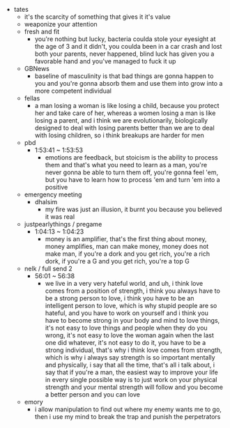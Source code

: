 - tates
  - it's the scarcity of something that gives it it's value
  - weaponize your attention
  - fresh and fit
    - you're nothing but lucky, bacteria coulda stole your eyesight at the age of 3 and it didn't, you coulda been in a car crash and lost both your parents, never happened, blind luck has given you a favorable hand and you've managed to fuck it up
  - GBNews
    - baseline of masculinity is that bad things are gonna happen to you and you're gonna absorb them and use them into grow into a more competent individual
  - fellas
    - a man losing a woman is like losing a child, because you protect her and take care of her, whereas a women losing a man is like losing a parent, and i think we are evolutionarily, biologically designed to deal with losing parents better than we are to deal with losing children, so i think breakups are harder for men
  - pbd
    - 1:53:41 ~ 1:53:53
      - emotions are feedback, but stoicism is the ability to process them and that's what you need to learn as a man, you're never gonna be able to turn them off, you're gonna feel 'em, but you have to learn how to process 'em and turn 'em into a positive
  - emergency meeting
    - dhalsim
      - my fire was just an illusion, it burnt you because you believed it was real
  - justpearlythings / pregame
    - 1:04:13 ~ 1:04:23
      - money is an amplifier, that's the first thing about money, money amplifies, man can make money, money does not make man, if you're a dork and you get rich, you're a rich dork, if you're a G and you get rich, you're a top G
  - nelk / full send 2
    - 56:01 ~ 56:38
      - we live in a very very hateful world, and uh, i think love comes from a position of strength, i think you always have to be a strong person to love, i think you have to be an intelligent person to love, which is why stupid people are so hateful, and you have to work on yourself and i think you have to become strong in your body and mind to love things, it's not easy to love things and people when they do you wrong, it's not easy to love the woman again when the last one did whatever, it's not easy to do it, you have to be a strong individual, that's why i think love comes from strength, which is why i always say strength is so important mentally and physically, i say that all the time, that's all i talk about, i say that if you're a man, the easiest way to improve your life in every single possible way is to just work on your physical strength and your mental strength will follow and you become a better person and you can love
  - emory
    - i allow manipulation to find out where my enemy wants me to go, then i use my mind to break the trap and punish the perpetrators
